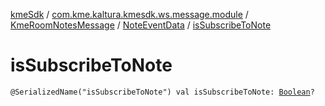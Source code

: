[kmeSdk](../../../index.md) / [com.kme.kaltura.kmesdk.ws.message.module](../../index.md) / [KmeRoomNotesMessage](../index.md) / [NoteEventData](index.md) / [isSubscribeToNote](./is-subscribe-to-note.md)

# isSubscribeToNote

`@SerializedName("isSubscribeToNote") val isSubscribeToNote: `[`Boolean`](https://kotlinlang.org/api/latest/jvm/stdlib/kotlin/-boolean/index.html)`?`